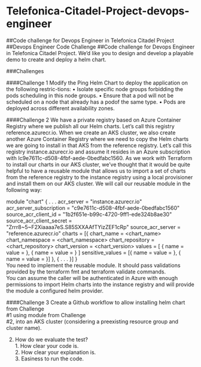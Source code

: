 # Telefonica-Citadel-Project-devops-engineer
  ##Code challenge for Devops Engineer in Telefonica Citadel Project
  ##Devops Engineer Code Challenge
  ##Code challenge for Devops Engineer in Telefonica Citadel Project. We’d like you to design and develop a playable demo to create and deploy a helm chart.

  ###Challenges

   ####Challenge 1
   Modify the Ping Helm Chart to deploy the application on the following restric-tions:
   • Isolate specific node groups forbidding the pods scheduling in this node groups.
   • Ensure that a pod will not be scheduled on a node that already has a podof the same type.
   • Pods are deployed across different availability zones.

   ####Challenge 2
  We have a private registry based on Azure Container Registry where we publish all our Helm charts. Let’s call this registry reference.azurecr.io.
  When we create an AKS cluster, we also create another Azure Container Registry where we need to copy the Helm charts we are going to install in that AKS from the reference registry. Let’s call this registry instance.azurecr.io and assume it resides in an Azure subscription with Ic9e7611c-d508-4fbf-aede-0bedfabc1560.
  As we work with Terraform to install our charts in our AKS cluster, we’ve thought that it would be quite helpful to have a reusable module that allows us
  to import a set of charts from the reference registry to the instance registry
  using a local provisioner and install them on our AKS cluster.
  We will call our reusable module in the following way:

  module "chart" {
  . . .
  acr_server = "instance.azurecr.io"
  acr_server_subscription = "c9e7611c-d508-4fbf-aede-0bedfabc1560"
  source_acr_client_id = "1b2f651e-b99c-4720-9ff1-ede324b8ae30"
  source_acr_client_secret = "Zrrr8~5~F2Xiaaaa7eS.S85SXXAAfTYizZEF1cRp"
  source_acr_server = "reference.azurecr.io"
  charts = [{
   chart_name = <chart_name>
   chart_namespace = <chart_namespace>
   chart_repository = <chart_repository>
   chart_version = <chart_version>
   values = [
   {
     name = <name>
     value = <value>
   },
   {
     name = <name>
     value = <value>
   }
   ]
   sensitive_values = [{
     name = <name>
     value = <value>
   },
   {
     name = <name>
     value = <value>
   }]
  },
  {
    . . .
  }]
  }  
  You need to implement the reusable module. It should pass validations provided by the terraform fmt and terraform validate commands.  
  You can assume the caller will be authenticated in Azure with enough permissions to import Helm charts into the instance registry and will provide the   module a configured helm provider.

  ####Challenge 3
  Create a Github workflow to allow installing helm chart from Challenge   
  #1 using module from Challenge  
  #2, into an AKS cluster (considering a preexisting resource group and cluster name).  

  2. How do we evaluate the test?  
    1. How clear your code is.  
    2. How clear your explanation is.  
    3. Easiness to run the code.  
